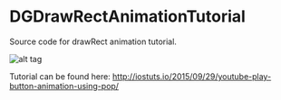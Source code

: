 # DGDrawRectAnimationTutorial
Source code for drawRect animation tutorial.

![alt tag](https://cdn-images-1.medium.com/max/800/1*AghVIcQdQ2o82HW-1bovPg.gif)

Tutorial can be found here: http://iostuts.io/2015/09/29/youtube-play-button-animation-using-pop/
